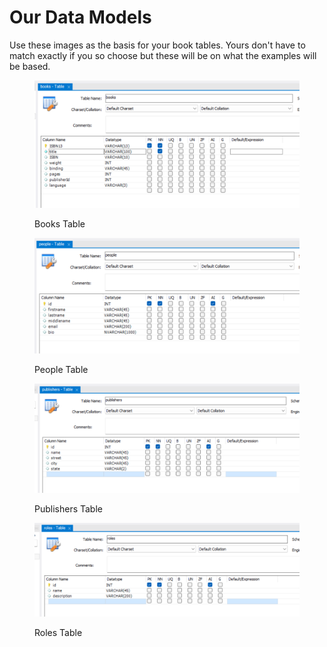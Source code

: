 # Our Data Models

Use these images as the basis for your book tables. Yours don't have to match exactly if you so choose but these will be on what the examples will be based.&#x20;



<figure><img src="../.gitbook/assets/image (1) (1) (1).png" alt=""><figcaption><p>Books Table</p></figcaption></figure>





<figure><img src="../.gitbook/assets/image (1) (1) (1) (1).png" alt=""><figcaption><p>People Table</p></figcaption></figure>



<figure><img src="../.gitbook/assets/image (2) (1).png" alt=""><figcaption><p>Publishers Table</p></figcaption></figure>



<figure><img src="../.gitbook/assets/image (3) (1).png" alt=""><figcaption><p>Roles Table</p></figcaption></figure>
